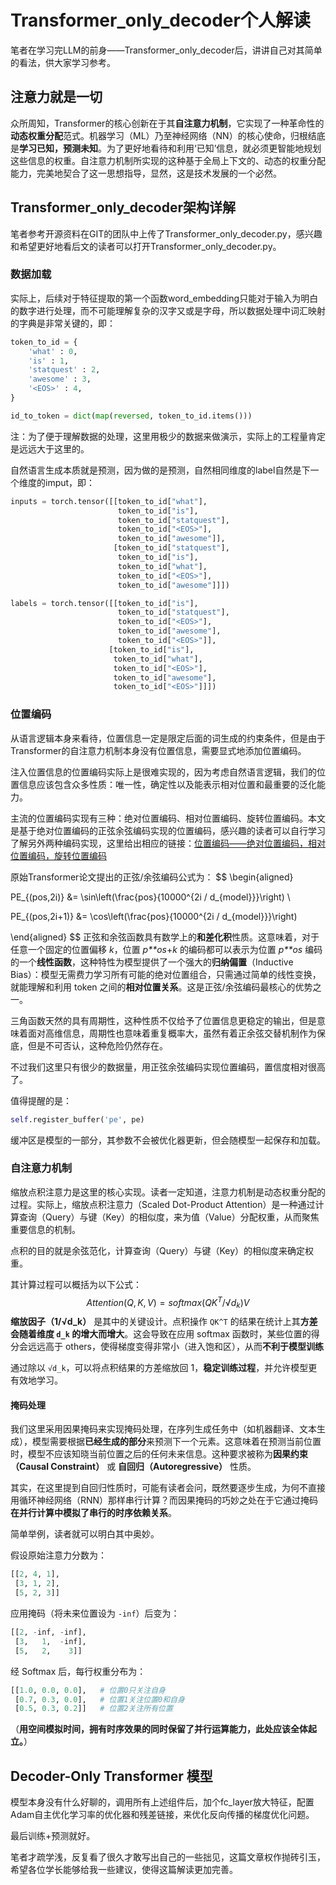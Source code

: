 # Transformer_only_decoder个人解读

笔者在学习完LLM的前身——Transformer_only_decoder后，讲讲自己对其简单的看法，供大家学习参考。

## 注意力就是一切

众所周知，Transformer的核心创新在于其**自注意力机制**，它实现了一种革命性的**动态权重分配**范式。机器学习（ML）乃至神经网络（NN）的核心使命，归根结底是**学习已知，预测未知**。为了更好地看待和利用‘已知’信息，就必须更智能地规划这些信息的权重。自注意力机制所实现的这种基于全局上下文的、动态的权重分配能力，完美地契合了这一思想指导，显然，这是技术发展的一个必然。

## Transformer_only_decoder架构详解

笔者参考开源资料在GIT的团队中上传了Transformer_only_decoder.py，感兴趣和希望更好地看后文的读者可以打开Transformer_only_decoder.py。

### 数据加载

实际上，后续对于特征提取的第一个函数word_embedding只能对于输入为明白的数字进行处理，而不可能理解复杂的汉字又或是字母，所以数据处理中词汇映射的字典是非常关键的，即：

```python
token_to_id = {
    'what' : 0,
    'is' : 1,
    'statquest' : 2,
    'awesome' : 3,
    '<EOS>' : 4,
}

id_to_token = dict(map(reversed, token_to_id.items()))
```

注：为了便于理解数据的处理，这里用极少的数据来做演示，实际上的工程量肯定是远远大于这里的。

自然语言生成本质就是预测，因为做的是预测，自然相同维度的label自然是下一个维度的imput，即：

```python
inputs = torch.tensor([[token_to_id["what"],
                        token_to_id["is"],
                        token_to_id["statquest"],
                        token_to_id["<EOS>"],
                        token_to_id["awesome"]],
                       [token_to_id["statquest"],
                        token_to_id["is"],
                        token_to_id["what"],
                        token_to_id["<EOS>"],
                        token_to_id["awesome"]]])

labels = torch.tensor([[token_to_id["is"],
                        token_to_id["statquest"],
                        token_to_id["<EOS>"],
                        token_to_id["awesome"],
                        token_to_id["<EOS>"]],
                      [token_to_id["is"],
                       token_to_id["what"],
                       token_to_id["<EOS>"],
                       token_to_id["awesome"],
                       token_to_id["<EOS>"]]])
```

### 位置编码

从语言逻辑本身来看待，位置信息一定是限定后面的词生成的约束条件，但是由于Transformer的自注意力机制本身没有位置信息，需要显式地添加位置编码。

注入位置信息的位置编码实际上是很难实现的，因为考虑自然语言逻辑，我们的位置信息应该包含众多性质：唯一性，确定性以及能表示相对位置和最重要的泛化能力。

主流的位置编码实现有三种：绝对位置编码、相对位置编码、旋转位置编码。本文是基于绝对位置编码的正弦余弦编码实现的位置编码，感兴趣的读者可以自行学习了解另外两种编码实现，这里给出相应的链接：[位置编码——绝对位置编码，相对位置编码，旋转位置编码](https://blog.csdn.net/qq_45791939/article/details/146075127?ops_request_misc=%7B%22request%5Fid%22%3A%2227c1ec09e24ee2633cf4d4c75dd2516d%22%2C%22scm%22%3A%2220140713.130102334..%22%7D&request_id=27c1ec09e24ee2633cf4d4c75dd2516d&biz_id=0&utm_medium=distribute.pc_search_result.none-task-blog-2~all~top_click~default-2-146075127-null-null.142^v102^control&utm_term=位置编码&spm=1018.2226.3001.4187)

原始Transformer论文提出的正弦/余弦编码公式为：
$$
\begin{aligned}

PE_{(pos,2i)} &= \sin\left(\frac{pos}{10000^{2i / d_{model}}}\right) \\

PE_{(pos,2i+1)} &= \cos\left(\frac{pos}{10000^{2i / d_{model}}}\right)

\end{aligned}
$$
正弦和余弦函数具有数学上的**和差化积**性质。这意味着，对于任意一个固定的位置偏移 *k*，位置 *p**os*+*k* 的编码都可以表示为位置 *p**os* 编码的一个**线性函数**，这种特性为模型提供了一个强大的**归纳偏置**（Inductive Bias）：模型无需费力学习所有可能的绝对位置组合，只需通过简单的线性变换，就能理解和利用 token 之间的**相对位置关系**。这是正弦/余弦编码最核心的优势之一。

三角函数天然的具有周期性，这种性质不仅给予了位置信息更稳定的输出，但是意味着面对高维信息，周期性也意味着重复概率大，虽然有着正余弦交替机制作为保底，但是不可否认，这种危险仍然存在。

不过我们这里只有很少的数据量，用正弦余弦编码实现位置编码，置信度相对很高了。

值得提醒的是：

```py
self.register_buffer('pe', pe)
```

缓冲区是模型的一部分，其参数不会被优化器更新，但会随模型一起保存和加载。

### 自注意力机制
缩放点积注意力是这里的核心实现。读者一定知道，注意力机制是动态权重分配的过程。实际上，缩放点积注意力（Scaled Dot-Product Attention）是一种通过计算查询（Query）与键（Key）的相似度，来为值（Value）分配权重，从而聚焦重要信息的机制。

点积的目的就是余弦范化，计算查询（Query）与键（Key）的相似度来确定权重。

其计算过程可以概括为以下公式：
$$
Attention(Q, K, V) = softmax(QK^T / √d_k) V
$$
**缩放因子（1/√d_k）** 是其中的关键设计。点积操作 `QK^T` 的结果在统计上其**方差会随着维度 `d_k` 的增大而增大**。这会导致在应用 softmax 函数时，某些位置的得分会远远高于 others，使得梯度变得非常小（进入饱和区），从而**不利于模型训练**

通过除以 `√d_k`，可以将点积结果的方差缩放回 1，**稳定训练过程**，并允许模型更有效地学习。 

#### 掩码处理

我们这里采用因果掩码来实现掩码处理，在序列生成任务中（如机器翻译、文本生成），模型需要根据**已经生成的部分**来预测下一个元素。这意味着在预测当前位置时，模型不应该知晓当前位置之后的任何未来信息。这种要求被称为**因果约束（Causal Constraint）** 或 **自回归（Autoregressive）** 性质。

其实，在这里提到自回归性质时，可能有读者会问，既然要逐步生成，为何不直接用循环神经网络（RNN）那样串行计算？而因果掩码的巧妙之处在于它通过掩码**在并行计算中模拟了串行的时序依赖关系**。

简单举例，读者就可以明白其中奥妙。

假设原始注意力分数为：

```python
[[2, 4, 1],
 [3, 1, 2],
 [5, 2, 3]]
```

应用掩码（将未来位置设为 `-inf`）后变为：

```python
[[2, -inf, -inf],
 [3,   1,  -inf],
 [5,   2,    3]]
```

经 Softmax 后，每行权重分布为：

```python
[[1.0, 0.0, 0.0],   # 位置0只关注自身
 [0.7, 0.3, 0.0],   # 位置1关注位置0和自身
 [0.5, 0.3, 0.2]]   # 位置2关注所有位置
```

（**用空间模拟时间，拥有时序效果的同时保留了并行运算能力，此处应该全体起立。**）

## Decoder-Only Transformer 模型

模型本身没有什么好聊的，调用所有上述组件后，加个fc_layer放大特征，配置Adam自主优化学习率的优化器和残差链接，来优化反向传播的梯度优化问题。

最后训练+预测就好。

笔者才疏学浅，反复看了很久才敢写出自己的一些拙见，这篇文章权作抛砖引玉，希望各位学长能够给我一些建议，使得这篇解读更加完善。




